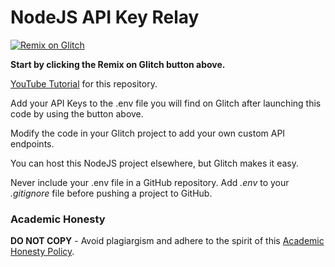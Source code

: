 # NodeJS API Key Relay

[![Remix on Glitch](https://cdn.glitch.com/2703baf2-b643-4da7-ab91-7ee2a2d00b5b%2Fremix-button.svg)](https://glitch.com/edit/#!/import/github/gitdagray/node_api_key_relay)

**Start by clicking the Remix on Glitch button above.**

[YouTube Tutorial](https://youtu.be/uk9pviyvrtg) for this repository.

Add your API Keys to the .env file you will find on Glitch after launching this code by using the button above.

Modify the code in your Glitch project to add your own custom API endpoints.

You can host this NodeJS project elsewhere, but Glitch makes it easy.

Never include your .env file in a GitHub repository. Add _.env_ to your _.gitignore_ file before pushing a project to GitHub.

### Academic Honesty

**DO NOT COPY** - Avoid plagiargism and adhere to the spirit of this [Academic Honesty Policy](https://www.freecodecamp.org/news/academic-honesty-policy/).
